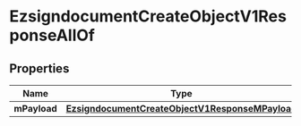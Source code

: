 

# EzsigndocumentCreateObjectV1ResponseAllOf


## Properties

| Name | Type | Description | Notes |
|------------ | ------------- | ------------- | -------------|
|**mPayload** | [**EzsigndocumentCreateObjectV1ResponseMPayload**](EzsigndocumentCreateObjectV1ResponseMPayload.md) |  |  |



